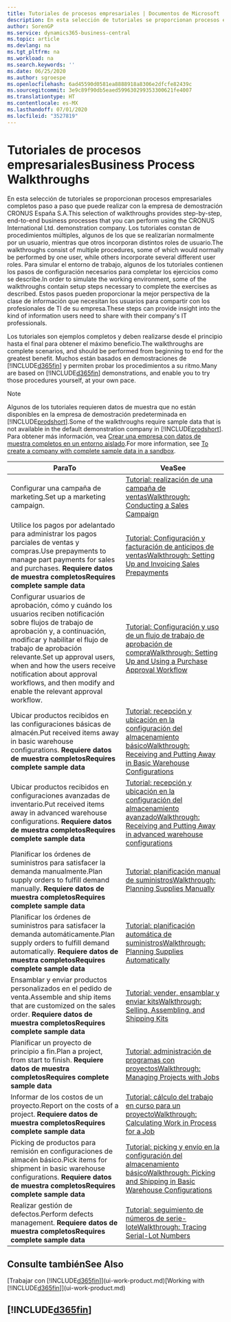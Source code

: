 ```yaml
---
title: Tutoriales de procesos empresariales | Documentos de Microsoft
description: En esta selección de tutoriales se proporcionan procesos empresariales completos paso a paso que puede realizar con la empresa de demostración CRONUS España S.A. Los tutoriales constan de procedimientos múltiples, algunos de los que se realizarían normalmente por un usuario, mientras que otros incorporan distintos roles de usuario. Para simular el entorno de trabajo, algunos de los tutoriales contienen los pasos de configuración necesarios para completar los ejercicios como se describe. Estos pasos pueden proporcionar la mejor perspectiva de la clase de información que necesitan los usuarios para compartir con los profesionales de TI de su empresa.
author: SorenGP
ms.service: dynamics365-business-central
ms.topic: article
ms.devlang: na
ms.tgt_pltfrm: na
ms.workload: na
ms.search.keywords: ''
ms.date: 06/25/2020
ms.author: sgroespe
ms.openlocfilehash: 6ad45590d0581ea8888918a8306e2dfcfe82439c
ms.sourcegitcommit: 3e9c89f90db5eaed599630299353300621fe4007
ms.translationtype: HT
ms.contentlocale: es-MX
ms.lasthandoff: 07/01/2020
ms.locfileid: "3527819"
---
```

# <a name="business-process-walkthroughs"></a><span data-ttu-id="35da1-106">Tutoriales de procesos empresariales</span><span class="sxs-lookup"><span data-stu-id="35da1-106">Business Process Walkthroughs</span></span>

<span data-ttu-id="35da1-107">En esta selección de tutoriales se proporcionan procesos empresariales completos paso a paso que puede realizar con la empresa de demostración CRONUS España S.A.</span><span class="sxs-lookup"><span data-stu-id="35da1-107">This selection of walkthroughs provides step-by-step, end-to-end business processes that you can perform using the CRONUS International Ltd. demonstration company.</span></span> <span data-ttu-id="35da1-108">Los tutoriales constan de procedimientos múltiples, algunos de los que se realizarían normalmente por un usuario, mientras que otros incorporan distintos roles de usuario.</span><span class="sxs-lookup"><span data-stu-id="35da1-108">The walkthroughs consist of multiple procedures, some of which would normally be performed by one user, while others incorporate several different user roles.</span></span> <span data-ttu-id="35da1-109">Para simular el entorno de trabajo, algunos de los tutoriales contienen los pasos de configuración necesarios para completar los ejercicios como se describe.</span><span class="sxs-lookup"><span data-stu-id="35da1-109">In order to simulate the working environment, some of the walkthroughs contain setup steps necessary to complete the exercises as described.</span></span> <span data-ttu-id="35da1-110">Estos pasos pueden proporcionar la mejor perspectiva de la clase de información que necesitan los usuarios para compartir con los profesionales de TI de su empresa.</span><span class="sxs-lookup"><span data-stu-id="35da1-110">These steps can provide insight into the kind of information users need to share with their company's IT professionals.</span></span>  

 <span data-ttu-id="35da1-111">Los tutoriales son ejemplos completos y deben realizarse desde el principio hasta el final para obtener el máximo beneficio.</span><span class="sxs-lookup"><span data-stu-id="35da1-111">The walkthroughs are complete scenarios, and should be performed from beginning to end for the greatest benefit.</span></span> <span data-ttu-id="35da1-112">Muchos están basados en demostraciones de [!INCLUDE[d365fin](includes/d365fin_md.md)] y permiten probar los procedimientos a su ritmo.</span><span class="sxs-lookup"><span data-stu-id="35da1-112">Many are based on [!INCLUDE[d365fin](includes/d365fin_md.md)] demonstrations, and enable you to try those procedures yourself, at your own pace.</span></span>  

> [!NOTE]
> <span data-ttu-id="35da1-113">Algunos de los tutoriales requieren datos de muestra que no están disponibles en la empresa de demostración predeterminada en [!INCLUDE[prodshort](includes/prodshort.md)].</span><span class="sxs-lookup"><span data-stu-id="35da1-113">Some of the walkthroughs require sample data that is not available in the default demonstration company in [!INCLUDE[prodshort](includes/prodshort.md)].</span></span> <span data-ttu-id="35da1-114">Para obtener más información, vea [Crear una empresa con datos de muestra completos en un entorno aislado](across-how-create-sandbox-environment.md#to-create-a-company-with-complete-sample-data-in-a-sandbox).</span><span class="sxs-lookup"><span data-stu-id="35da1-114">For more information, see [To create a company with complete sample data in a sandbox](across-how-create-sandbox-environment.md#to-create-a-company-with-complete-sample-data-in-a-sandbox).</span></span>

|<span data-ttu-id="35da1-115">Para</span><span class="sxs-lookup"><span data-stu-id="35da1-115">To</span></span>|<span data-ttu-id="35da1-116">Vea</span><span class="sxs-lookup"><span data-stu-id="35da1-116">See</span></span>|  
|--------|---------|  
|<span data-ttu-id="35da1-117">Configurar una campaña de marketing.</span><span class="sxs-lookup"><span data-stu-id="35da1-117">Set up a marketing campaign.</span></span>|[<span data-ttu-id="35da1-118">Tutorial: realización de una campaña de ventas</span><span class="sxs-lookup"><span data-stu-id="35da1-118">Walkthrough: Conducting a Sales Campaign</span></span>](walkthrough-conducting-a-sales-campaign.md)|  
|<span data-ttu-id="35da1-119">Utilice los pagos por adelantado para administrar los pagos parciales de ventas y compras.</span><span class="sxs-lookup"><span data-stu-id="35da1-119">Use prepayments to manage part payments for sales and purchases.</span></span> <span data-ttu-id="35da1-120">**Requiere datos de muestra completos**</span><span class="sxs-lookup"><span data-stu-id="35da1-120">**Requires complete sample data**</span></span> |[<span data-ttu-id="35da1-121">Tutorial: Configuración y facturación de anticipos de ventas</span><span class="sxs-lookup"><span data-stu-id="35da1-121">Walkthrough: Setting Up and Invoicing Sales Prepayments</span></span>](walkthrough-setting-up-and-invoicing-sales-prepayments.md)|  
|<span data-ttu-id="35da1-122">Configurar usuarios de aprobación, cómo y cuándo los usuarios reciben notificación sobre flujos de trabajo de aprobación y, a continuación, modificar y habilitar el flujo de trabajo de aprobación relevante.</span><span class="sxs-lookup"><span data-stu-id="35da1-122">Set up approval users, when and how the users receive notification about approval workflows, and then modify and enable the relevant approval workflow.</span></span>|[<span data-ttu-id="35da1-123">Tutorial: Configuración y uso de un flujo de trabajo de aprobación de compra</span><span class="sxs-lookup"><span data-stu-id="35da1-123">Walkthrough: Setting Up and Using a Purchase Approval Workflow</span></span>](walkthrough-setting-up-and-using-a-purchase-approval-workflow.md)|  
|<span data-ttu-id="35da1-124">Ubicar productos recibidos en las configuraciones básicas de almacén.</span><span class="sxs-lookup"><span data-stu-id="35da1-124">Put received items away in basic warehouse configurations.</span></span> <span data-ttu-id="35da1-125">**Requiere datos de muestra completos**</span><span class="sxs-lookup"><span data-stu-id="35da1-125">**Requires complete sample data**</span></span>|[<span data-ttu-id="35da1-126">Tutorial: recepción y ubicación en la configuración del almacenamiento básico</span><span class="sxs-lookup"><span data-stu-id="35da1-126">Walkthrough: Receiving and Putting Away in Basic Warehouse Configurations</span></span>](walkthrough-receiving-and-putting-away-in-basic-warehousing.md)|  
|<span data-ttu-id="35da1-127">Ubicar productos recibidos en configuraciones avanzadas de inventario.</span><span class="sxs-lookup"><span data-stu-id="35da1-127">Put received items away in advanced warehouse configurations.</span></span> <span data-ttu-id="35da1-128">**Requiere datos de muestra completos**</span><span class="sxs-lookup"><span data-stu-id="35da1-128">**Requires complete sample data**</span></span>|[<span data-ttu-id="35da1-129">Tutorial: recepción y ubicación en la configuración del almacenamiento avanzado</span><span class="sxs-lookup"><span data-stu-id="35da1-129">Walkthrough: Receiving and Putting Away in advanced warehouse configurations</span></span>](walkthrough-receiving-and-putting-away-in-advanced-warehousing.md)|  
|<span data-ttu-id="35da1-130">Planificar los órdenes de suministros para satisfacer la demanda manualmente.</span><span class="sxs-lookup"><span data-stu-id="35da1-130">Plan supply orders to fulfill demand manually.</span></span> <span data-ttu-id="35da1-131">**Requiere datos de muestra completos**</span><span class="sxs-lookup"><span data-stu-id="35da1-131">**Requires complete sample data**</span></span>|[<span data-ttu-id="35da1-132">Tutorial: planificación manual de suministros</span><span class="sxs-lookup"><span data-stu-id="35da1-132">Walkthrough: Planning Supplies Manually</span></span>](walkthrough-planning-supplies-manually.md)|  
|<span data-ttu-id="35da1-133">Planificar los órdenes de suministros para satisfacer la demanda automáticamente.</span><span class="sxs-lookup"><span data-stu-id="35da1-133">Plan supply orders to fulfill demand automatically.</span></span> <span data-ttu-id="35da1-134">**Requiere datos de muestra completos**</span><span class="sxs-lookup"><span data-stu-id="35da1-134">**Requires complete sample data**</span></span>|[<span data-ttu-id="35da1-135">Tutorial: planificación automática de suministros</span><span class="sxs-lookup"><span data-stu-id="35da1-135">Walkthrough: Planning Supplies Automatically</span></span>](walkthrough-planning-supplies-automatically.md)|  
|<span data-ttu-id="35da1-136">Ensamblar y enviar productos personalizados en el pedido de venta.</span><span class="sxs-lookup"><span data-stu-id="35da1-136">Assemble and ship items that are customized on the sales order.</span></span> <span data-ttu-id="35da1-137">**Requiere datos de muestra completos**</span><span class="sxs-lookup"><span data-stu-id="35da1-137">**Requires complete sample data**</span></span>|[<span data-ttu-id="35da1-138">Tutorial: vender, ensamblar y enviar kits</span><span class="sxs-lookup"><span data-stu-id="35da1-138">Walkthrough: Selling, Assembling, and Shipping Kits</span></span>](walkthrough-selling-assembling-and-shipping-kits.md)|  
|<span data-ttu-id="35da1-139">Planificar un proyecto de principio a fin.</span><span class="sxs-lookup"><span data-stu-id="35da1-139">Plan a project, from start to finish.</span></span> <span data-ttu-id="35da1-140">**Requiere datos de muestra completos**</span><span class="sxs-lookup"><span data-stu-id="35da1-140">**Requires complete sample data**</span></span>|[<span data-ttu-id="35da1-141">Tutorial: administración de programas con proyectos</span><span class="sxs-lookup"><span data-stu-id="35da1-141">Walkthrough: Managing Projects with Jobs</span></span>](walkthrough-managing-projects-with-jobs.md)|  
|<span data-ttu-id="35da1-142">Informar de los costos de un proyecto.</span><span class="sxs-lookup"><span data-stu-id="35da1-142">Report on the costs of a project.</span></span> <span data-ttu-id="35da1-143">**Requiere datos de muestra completos**</span><span class="sxs-lookup"><span data-stu-id="35da1-143">**Requires complete sample data**</span></span>|[<span data-ttu-id="35da1-144">Tutorial: cálculo del trabajo en curso para un proyecto</span><span class="sxs-lookup"><span data-stu-id="35da1-144">Walkthrough: Calculating Work in Process for a Job</span></span>](walkthrough-calculating-work-in-process-for-a-job.md)|  
|<span data-ttu-id="35da1-145">Picking de productos para remisión en configuraciones de almacén básico.</span><span class="sxs-lookup"><span data-stu-id="35da1-145">Pick items for shipment in basic warehouse configurations.</span></span> <span data-ttu-id="35da1-146">**Requiere datos de muestra completos**</span><span class="sxs-lookup"><span data-stu-id="35da1-146">**Requires complete sample data**</span></span>|[<span data-ttu-id="35da1-147">Tutorial: picking y envío en la configuración del almacenamiento básico</span><span class="sxs-lookup"><span data-stu-id="35da1-147">Walkthrough: Picking and Shipping in Basic Warehouse Configurations</span></span>](walkthrough-picking-and-shipping-in-basic-warehousing.md)|  
|<span data-ttu-id="35da1-148">Realizar gestión de defectos.</span><span class="sxs-lookup"><span data-stu-id="35da1-148">Perform defects management.</span></span> <span data-ttu-id="35da1-149">**Requiere datos de muestra completos**</span><span class="sxs-lookup"><span data-stu-id="35da1-149">**Requires complete sample data**</span></span>|[<span data-ttu-id="35da1-150">Tutorial: seguimiento de números de serie-lote</span><span class="sxs-lookup"><span data-stu-id="35da1-150">Walkthrough: Tracing Serial-Lot Numbers</span></span>](walkthrough-tracing-serial-lot-numbers.md)|  

## <a name="see-also"></a><span data-ttu-id="35da1-151">Consulte también</span><span class="sxs-lookup"><span data-stu-id="35da1-151">See Also</span></span>

<span data-ttu-id="35da1-152">[Trabajar con [!INCLUDE[d365fin](includes/d365fin_md.md)]](ui-work-product.md)</span><span class="sxs-lookup"><span data-stu-id="35da1-152">[Working with [!INCLUDE[d365fin](includes/d365fin_md.md)]](ui-work-product.md)</span></span>  

## [!INCLUDE[d365fin](includes/free_trial_md.md)]  
